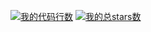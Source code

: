 [![我的代码行数](https://readme-line-counter.vercel.app/InsideEmpire?category=lines&theme=sunset)](https://github.com/InsideEmpire/readme-LineCounter)
[![我的总stars数](https://readme-line-counter.vercel.app/InsideEmpire?category=stars&theme=sunset)](https://github.com/InsideEmpire/readme-LineCounter)
